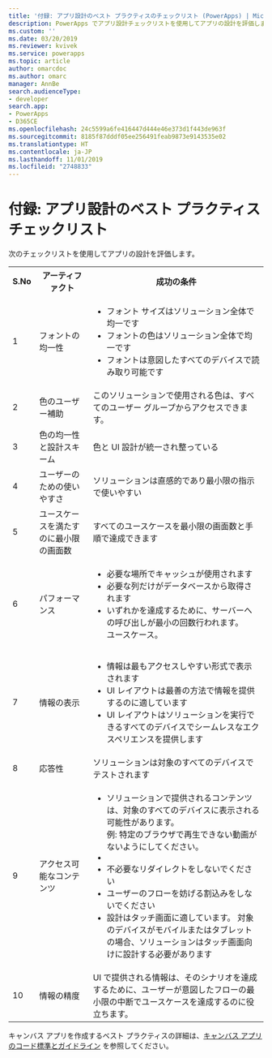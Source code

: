 ```yaml
---
title: '付録: アプリ設計のベスト プラクティスのチェックリスト (PowerApps) | Microsoft Docs'
description: PowerApps でアプリ設計チェックリストを使用してアプリの設計を評価します。
ms.custom: ''
ms.date: 03/20/2019
ms.reviewer: kvivek
ms.service: powerapps
ms.topic: article
author: omarcdoc
ms.author: omarc
manager: AnnBe
search.audienceType:
- developer
search.app:
- PowerApps
- D365CE
ms.openlocfilehash: 24c5599a6fe416447d444e46e373d1f443de963f
ms.sourcegitcommit: 8185f87dddf05ee256491feab9873e9143535e02
ms.translationtype: HT
ms.contentlocale: ja-JP
ms.lasthandoff: 11/01/2019
ms.locfileid: "2748833"
---
```

# <a name="appendix-app-design-best-practices-checklist"></a>付録: アプリ設計のベスト プラクティス チェックリスト

次のチェックリストを使用してアプリの設計を評価します。 

<table>
<tbody>
<tr>
<th>S.No</th>
<th>アーティファクト</th>
<th>成功の条件</th>
</tr>
<tr>
<td>1</td>
<td>フォントの均一性</td>
<td><ul>
<li>フォント サイズはソリューション全体で均一です</li>
<li>フォントの色はソリューション全体で均一です</li>
<li>フォントは意図したすべてのデバイスで読み取り可能です</li>
</ul>
</td>
</tr>
<tr>
<td>2</td>
<td>色のユーザー補助</td>
<td>このソリューションで使用される色は、すべてのユーザー グループからアクセスできます。</td>
</tr>
<tr>
<td>3</td>
<td> 色の均一性と設計スキーム </td>
<td>色と UI 設計が統一され整っている</td>
</tr>
<tr>
<td>4</td>
<td>ユーザーのための使いやすさ</td>
<td>ソリューションは直感的であり最小限の指示で使いやすい</td>
</tr>
<tr>
<td>5</td>
<td>ユースケースを満たすのに最小限の画面数</td>
<td>すべてのユースケースを最小限の画面数と手順で達成できます</td>
</tr>
<tr>
<td>6</td>
<td>パフォーマンス</td>
<td>
<ul>
<li>必要な場所でキャッシュが使用されます</li>
<li>必要な列だけがデータベースから取得されます</li>
<li>いずれかを達成するために、サーバーへの呼び出しが最小の回数行われます。</li>
ユースケース。
</ul>
</td>
</tr>
<tr>
<td>7</td>
<td>情報の表示</td>
<td>
<ul>
<li>情報は最もアクセスしやすい形式で表示されます</li>
<li>UI レイアウトは最善の方法で情報を提供するのに適しています</li>
<li>UI レイアウトはソリューションを実行できるすべてのデバイスでシームレスなエクスペリエンスを提供します</li>
</ul>
</td>
</tr>
<tr>
<td>8</td>
<td>応答性</td>
<td>ソリューションは対象のすべてのデバイスでテストされます</td>
</tr>
<tr>
<td>9</td>
<td>アクセス可能なコンテンツ</td>
<td>
<ul>
<li>ソリューションで提供されるコンテンツは、対象のすべてのデバイスに表示される可能性があります。<br/>例: 特定のブラウザで再生できない動画がないようにしてください。<li>
<li>不必要なリダイレクトをしないでください</li>
<li>ユーザーのフローを妨げる割込みをしないでください</li>
<li>設計はタッチ画面に適しています。 対象のデバイスがモバイルまたはタブレットの場合、ソリューションはタッチ画面向けに設計する必要があります</li>
</ul>
</td>
</tr>
<tr>
<td>10</td>
<td>情報の精度</td>
<td>UI で提供される情報は、そのシナリオを達成するために、ユーザーが意図したフローの最小限の中断でユースケースを達成するのに役立ちます。</td>
</tr>
</tbody>
</table>


キャンバス アプリを作成するベスト プラクティスの詳細は、[キャンバス アプリのコード標準とガイドライン](https://aka.ms/powerappscanvasguidelines) を参照してください。

  




  

